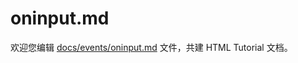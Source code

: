 oninput.md
===

欢迎您编辑 <a target="__blank" href="https://github.com/jaywcjlove/html-tutorial/blob/master/docs/events/oninput.md">docs/events/oninput.md</a> 文件，共建 HTML Tutorial 文档。